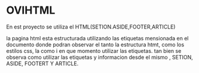 # OVIHTML
En est proyecto se utiliza el HTML(SETION.ASIDE,FOOTER,ARTICLE)

la pagina html esta estructurada utilizando las etiquetas mensionada en el documento donde podran observar el tanto la estructura htmt,  como los estilos css, la como i en que momento utilizar las etiquetas.
tan bien se observa como utilizar las etiquetas y informacion desde el mismo <Body>, SETION, ASIDE, FOOTERT Y ARTICLE.
